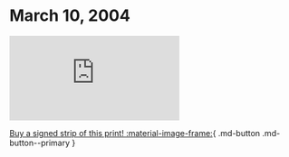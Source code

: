 # March 10, 2004

![](https://www.achewood.com/comic.php?date=03102004)

[Buy a signed strip of this print! :material-image-frame:](https://achewood-holiday-pop-up.myshopify.com/products/strip#03102004){ .md-button .md-button--primary }
